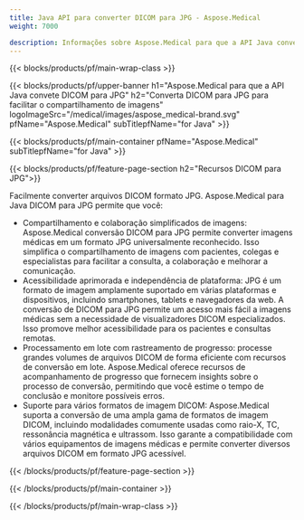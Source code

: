 ```yaml
---
title: Java API para converter DICOM para JPG - Aspose.Medical
weight: 7000

description: Informações sobre Aspose.Medical para que a API Java converta DICOM em JPG
---
```


{{< blocks/products/pf/main-wrap-class >}}

{{< blocks/products/pf/upper-banner h1="Aspose.Medical para que a API Java convete DICOM para JPG" h2="Converta DICOM para JPG para facilitar o compartilhamento de imagens" logoImageSrc="/medical/images/aspose_medical-brand.svg" pfName="Aspose.Medical" subTitlepfName="for Java" >}}

{{< blocks/products/pf/main-container pfName="Aspose.Medical" subTitlepfName="for Java" >}}

{{< blocks/products/pf/feature-page-section h2="Recursos DICOM para JPG">}}

<p>Facilmente converter arquivos DICOM formato JPG. Aspose.Medical para Java DICOM para JPG permite que você:</p>

<ul>
<li>Compartilhamento e colaboração simplificados de imagens: Aspose.Medical conversão DICOM para JPG permite converter imagens médicas em um formato JPG universalmente reconhecido. Isso simplifica o compartilhamento de imagens com pacientes, colegas e especialistas para facilitar a consulta, a colaboração e melhorar a comunicação.</li>
<li>Acessibilidade aprimorada e independência de plataforma: JPG é um formato de imagem amplamente suportado em várias plataformas e dispositivos, incluindo smartphones, tablets e navegadores da web. A conversão de DICOM para JPG permite um acesso mais fácil a imagens médicas sem a necessidade de visualizadores DICOM especializados. Isso promove melhor acessibilidade para os pacientes e consultas remotas.</li>
<li>Processamento em lote com rastreamento de progresso: processe grandes volumes de arquivos DICOM de forma eficiente com recursos de conversão em lote. Aspose.Medical oferece recursos de acompanhamento de progresso que fornecem insights sobre o processo de conversão, permitindo que você estime o tempo de conclusão e monitore possíveis erros.</li>
<li>Suporte para vários formatos de imagem DICOM: Aspose.Medical suporta a conversão de uma ampla gama de formatos de imagem DICOM, incluindo modalidades comumente usadas como raio-X, TC, ressonância magnética e ultrassom. Isso garante a compatibilidade com vários equipamentos de imagens médicas e permite converter diversos arquivos DICOM em formato JPG acessível.</li>
</ul>

{{< /blocks/products/pf/feature-page-section >}}

{{< /blocks/products/pf/main-container >}}

{{< /blocks/products/pf/main-wrap-class >}}
